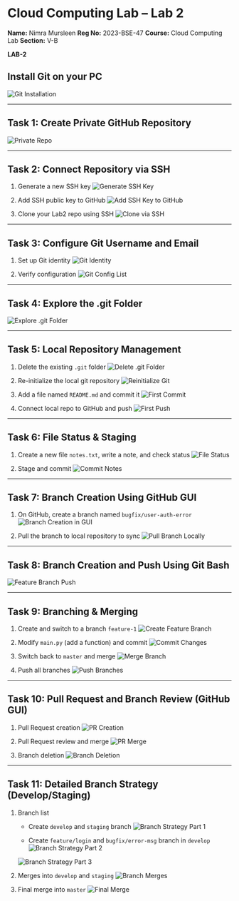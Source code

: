 # Cloud Computing Lab – Lab 2

**Name:** Nimra Mursleen
**Reg No:** 2023-BSE-47
**Course:** Cloud Computing Lab
**Section:** V-B

**LAB-2**

## Install Git on your PC

![Git Installation](screenshots/git_installation.png)

---

## Task 1: Create Private GitHub Repository

![Private Repo](screenshots/repo_private.png)

---

## Task 2: Connect Repository via SSH

1. Generate a new SSH key
![Generate SSH Key](screenshots/ssh_keygen.png)

2. Add SSH public key to GitHub
![Add SSH Key to GitHub](screenshots/github_sshkey.png)

3. Clone your Lab2 repo using SSH
![Clone via SSH](screenshots/ssh_clone.png)

---

## Task 3: Configure Git Username and Email

1. Set up Git identity
![Git Identity](screenshots/git_identity.png)

2. Verify configuration
![Git Config List](screenshots/git_config_list.png)

---

## Task 4: Explore the .git Folder

![Explore .git Folder](screenshots/git_folder.png)

---

## Task 5: Local Repository Management

1. Delete the existing `.git` folder
![Delete .git Folder](screenshots/delete_git.png)

2. Re-initialize the local git repository
![Reinitialize Git](screenshots/git_init.png)

3. Add a file named `README.md` and commit it
![First Commit](screenshots/first_commit.png)

4. Connect local repo to GitHub and push
![First Push](screenshots/first_push.png)

---

## Task 6: File Status & Staging

1. Create a new file `notes.txt`, write a note, and check status
![File Status](screenshots/status1.png)

2. Stage and commit
![Commit Notes](screenshots/commit_notes.png)

---

## Task 7: Branch Creation Using GitHub GUI

1. On GitHub, create a branch named `bugfix/user-auth-error`
![Branch Creation in GUI](screenshots/bugfix_branch_gui.png)

2. Pull the branch to local repository to sync
![Pull Branch Locally](screenshots/bugfix_branch_local.png)

---

## Task 8: Branch Creation and Push Using Git Bash

![Feature Branch Push](screenshots/feature_db_branch.png)

---

## Task 9: Branching & Merging

1. Create and switch to a branch `feature-1`
![Create Feature Branch](screenshots/branch_create.png)

2. Modify `main.py` (add a function) and commit
![Commit Changes](screenshots/feature_commit.png)

3. Switch back to `master` and merge
![Merge Branch](screenshots/merge.png)

4. Push all branches
![Push Branches](screenshots/push_branches.png)

---

## Task 10: Pull Request and Branch Review (GitHub GUI)

1. Pull Request creation
![PR Creation](screenshots/pr_creation.png)

2. Pull Request review and merge
![PR Merge](screenshots/pr_merge.png)

3. Branch deletion
![Branch Deletion](screenshots/branch_delete.png)

---

## Task 11: Detailed Branch Strategy (Develop/Staging)

1. Branch list
   - Create `develop` and `staging` branch
![Branch Strategy Part 1](screenshots/branch_strategy_part1.png)

   - Create `feature/login` and `bugfix/error-msg` branch in `develop`
  ![Branch Strategy Part 2](screenshots/branch_strategy_part2.png)

    ![Branch Strategy Part 3](screenshots/branch_strategy_part3.png)

2. Merges into `develop` and `staging`
![Branch Merges](screenshots/branch_merges.png)

3. Final merge into `master`
![Final Merge](screenshots/final_merge.png)

